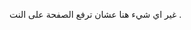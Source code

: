 غير اي شيء هنا عشان ترفع الصفحة على النت . 
<!--stackedit_data:
eyJoaXN0b3J5IjpbLTE5NDk4MjQ2NTgsMjc0MzkxNDMwLC01Mz
Q1NjI0NjQsMjc0MzkxNDMwLC01MzQ1NjI0NjQsMjc0MzkxNDMw
LC01MzQ1NjI0NjQsLTUxMzA5NzkzNiwtNjM2MTk2MzA0XX0=
-->
